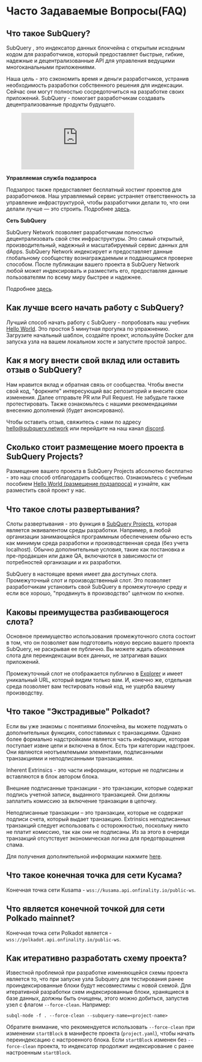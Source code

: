 # Часто Задаваемые Вопросы(FAQ)

## Что такое SubQuery?

SubQuery , это индексатор данных блокчейна с открытым исходным кодом для разработчиков, который предоставляет быстрые, гибкие, надежные и децентрализованные API для управления ведущими многоканальными приложениями.

Наша цель -  это сэкономить время и деньги разработчиков, устранив необходимость разработки собственного решения для индексации. Сейчас они могут полностью сосредоточиться на разработке своих приложений. SubQuery -  помогает разработчикам создавать децентрализованные продукты будущего.

<figure class="video_container">
<iframe src="https://www.youtube.com/embed/gCpVz_mkWdo" title="Представляем сеть SubQuery" frameborder="0" allow="accelerometer; autoplay; clipboard-write; encrypted-media; gyroscope; picture-in-picture" allowfullscree="true"></iframe>
</figure>

**Управляемая служба подзапроса**

Подзапрос также предоставляет бесплатный хостинг проектов для разработчиков. Наш управляемый сервис устраняет ответственность за управление инфраструктурой, чтобы разработчики делали то, что они делали лучше —  это строить. Подробнее [здесь](/run_publish/publish.md).

**Сеть SubQuery**

SubQuery Network позволяет разработчикам полностью децентрализовать свой стек инфраструктуры. Это самый открытый, производительный, надежный и масштабируемый сервис данных для dApps. SubQuery Network индексирует и предоставляет данные глобальному сообществу вознаграждаемым и поддающимся проверке способом.  После публикации вашего проекта в SubQuery Network любой может индексировать и разместить его, предоставляя данные пользователям по всему миру быстрее и надежнее.

Подробнее  [здесь](/subquery_network/introduction.md).

## Как лучше всего начать работу с SubQuery?

Лучший способ начать работу с SubQuery - попробовать наш учебник [Hello World](/assets/pdf/Hello_World_Lab.pdf). Это простоя 5 минутная прогулка по упражнению. Загрузите начальный шаблон, создайте проект, используйте Docker для запуска узла на вашем локальном хосте и запустите простой запрос.

## Как я могу внести свой вклад или оставить отзыв о SubQuery?

Нам нравится вклад и обратная связь от сообщества. Чтобы внести свой код, "форкните" интересующий вас репозиторий и внесите свои изменения. Далее отправьте PR или Pull Request. Не забудьте также протестировать. Также ознакомьтесь с нашими рекомендациями внесению дополнений (будет анонсировано).

Чтобы оставить отзыв, свяжитесь с нами по адресу hello@subquery.network или перейдите на наш канал [discord](https://discord.com/invite/78zg8aBSMG).

## Сколько стоит размещение моего проекта в SubQuery Projects?

Размещение вашего проекта в SubQuery Projects  абсолютно бесплатно - это наш способ отблагодарить сообщество. Ознакомьтесь с учебным пособием [Hello World (размещение подзапроса)](../run_publish/publish.md) и узнайте, как разместить свой проект у нас.

## Что такое слоты развертывания?

Слоты развертывания - это функция в [SubQuery Projects](https://project.subquery.network), которая является эквивалентом среды разработки. Например, в любой организации занимающейся программным обеспечением обычно есть как минимум среда разработки и производственная среда (без учета localhost). Обычно дополнительные условия, такие как постановка и пре-продакшен или даже QA, включаются в зависимости от потребностей организации и их разработки.

SubQuery в настоящее время имеет два доступных слота. Промежуточный слот и производственный слот. Это позволяет разработчикам установить свой SubQuery в промежуточную среду и если все хорошо, "продвинуть в производство" щелчком по кнопке.

## Каковы преимущества разбивающегося слота?

Основное преимущество использования промежуточного слота состоит в том, что он позволяет вам подготовить новую версию вашего проекта SubQuery, не раскрывая ее публично. Вы можете ждать обновления слота для переиндексации всех данных, не затрагивая ваших приложений.

Промежуточный слот не отображается публично в [Explorer](https://explorer.subquery.network/) и имеет уникальный URL, который видим только вам. И, конечно же, отдельная среда позволяет вам тестировать новый код, не ущерба вашему производству.

## Что такое "Экстрадивые" Polkadot?

Если вы уже знакомы с понятиями блокчейна, вы можете подумать о дополнительных функциях, сопоставимых с транзакциями. Однако более формально надстройками является часть информации, которая поступает извне цепи и включена в блок. Есть три категории надстроек. Они являются неотъемлемыми элементами, подписанными транзакциями и неподписанными транзакциями.

Inherent Extrinsics - это части информации, которые не подписаны и вставляются в блок автором блока.

Внешние подписанные транзакции - это транзакции, которые содержат подпись учетной записи, выданного транзакцией. Они должны заплатить комиссию за включение транзакции в цепочку.

Неподписанные транзакции – это транзакции, которые не содержат подписи счета, который выдает транзакцию. Extrinsics неподписанных транзакций следует использовать с осторожностью, поскольку никто не платит комиссию, так как они не подписаны. Из за этого в очереди транзакций отсутствует экономическая логика для предотвращения спама.

Для получения дополнительной информации нажмите [here](https://substrate.dev/docs/en/knowledgebase/learn-substrate/extrinsics).

## Что такое конечная точка для сети Кусама?

Конечная точка сети Kusama  -  `wss://kusama.api.onfinality.io/public-ws`.

## Что является конечной точкой для сети Polkado mainnet?

Конечная точка сети Polkadot является - `wss://polkadot.api.onfinality.io/public-ws`.

## Как итеративно разработать схему проекта?

Известной проблемой при разработке изменяющейся схемы проекта является то, что при запуске узла Subquery для тестирования ранее проиндексированные блоки будут несовместимы с новой схемой. Для итеративной разработки схем индексированные блоки, хранящиеся в базе данных, должны быть очищены, этого можно добиться, запустив узел с флагом `--force-clean`. Например:

```shell
subql-node -f . --force-clean --subquery-name=<project-name>
```

Обратите внимание, что рекомендуется использовать `--force-clean` при изменении `startBlock` в манифесте проекта (`project.yaml`), чтобы начать переиндексацию с настроенного блока. Если `startBlock` изменен без `--force-clean` проекта, то индексатор продолжит индексирование с ранее настроенным `startBlock`.
